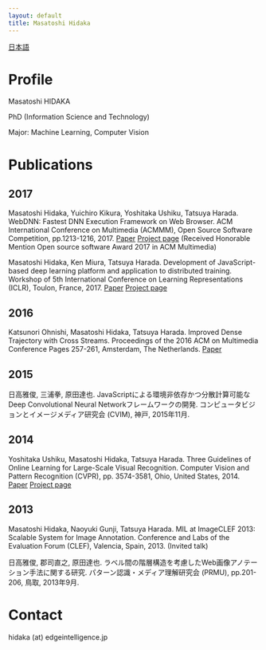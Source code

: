 ```yaml
---
layout: default
title: Masatoshi Hidaka
---
```


[日本語](./index.html)

# Profile

Masatoshi HIDAKA

PhD (Information Science and Technology)

Major: Machine Learning, Computer Vision

# Publications

## 2017
Masatoshi Hidaka, Yuichiro Kikura, Yoshitaka Ushiku, Tatsuya Harada. WebDNN: Fastest DNN Execution Framework on Web Browser. ACM International Conference on Multimedia (ACMMM), Open Source Software Competition, pp.1213-1216, 2017. [Paper](https://dl.acm.org/citation.cfm?id=3129394) [Project page](https://mil-tokyo.github.io/webdnn/) (Received Honorable Mention Open source software Award 2017 in ACM Multimedia)

Masatoshi Hidaka, Ken Miura, Tatsuya Harada. Development of JavaScript-based deep learning platform and application to distributed training. Workshop of 5th International Conference on Learning Representations (ICLR), Toulon, France, 2017. [Paper](https://arxiv.org/abs/1702.01846) [Project page](http://mil-tokyo.github.io/miljs.html)

## 2016

Katsunori Ohnishi, Masatoshi Hidaka, Tatsuya Harada. Improved Dense Trajectory with Cross Streams. Proceedings of the 2016 ACM on Multimedia Conference
Pages 257-261, Amsterdam, The Netherlands. [Paper](https://arxiv.org/abs/1604.08826)

## 2015

日高雅俊, 三浦拳, 原田達也. JavaScriptによる環境非依存かつ分散計算可能なDeep Convolutional Neural Networkフレームワークの開発. コンピュータビジョンとイメージメディア研究会 (CVIM), 神戸, 2015年11月.

## 2014

Yoshitaka Ushiku, Masatoshi Hidaka, Tatsuya Harada. Three Guidelines of Online Learning for Large-Scale Visual Recognition. Computer Vision and Pattern Recognition (CVPR), pp. 3574-3581, Ohio, United States, 2014. [Paper](http://www.mi.t.u-tokyo.ac.jp/top/downloadpublication/57) [Project page](http://www.mi.t.u-tokyo.ac.jp/static/projects/mil_averaged_learning/)

## 2013

Masatoshi Hidaka, Naoyuki Gunji, Tatsuya Harada. MIL at ImageCLEF 2013: Scalable System for Image Annotation. Conference and Labs of the Evaluation Forum (CLEF), Valencia, Spain, 2013. (Invited talk)

日高雅俊, 郡司直之, 原田達也. ラベル間の階層構造を考慮したWeb画像アノテーション手法に関する研究. パターン認識・メディア理解研究会 (PRMU), pp.201-206, 鳥取, 2013年9月.

# Contact

hidaka (at) edgeintelligence.jp
